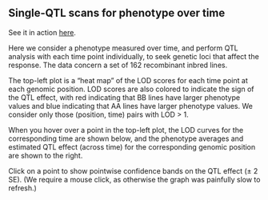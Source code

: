 Single-QTL scans for phenotype over time
----------------------------------------------------------------------

See it in action [here](http://www.biostat.wisc.edu/~kbroman/D3/lod_by_time).

Here we consider a phenotype measured over time, and perform QTL
analysis with each time point individually, to seek genetic loci that
affect the response.  The data concern a set of 162 recombinant inbred
lines.

The top-left plot is a &ldquo;heat map&rdquo; of the LOD scores
for each time point at each genomic position.  LOD scores are also
colored to indicate the sign of the QTL effect, with red indicating
that BB lines have larger phenotype values and blue indicating that AA lines
have larger phenotype values.  We consider only those (position, time)
pairs with LOD > 1.

When you hover over a point in the top-left plot, the LOD curves for the
corresponding time are shown below, and the phenotype averages and
estimated QTL effect (across time) for the corresponding genomic
position are shown to the right.

Click on a point to show pointwise confidence bands on the QTL
effect (&plusmn; 2 SE).  (We require a mouse click, as otherwise the graph
was painfully slow to refresh.)
